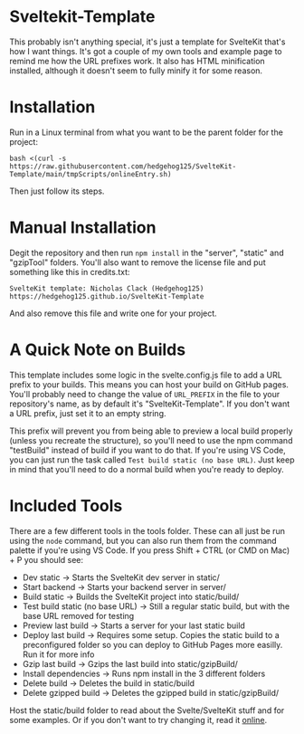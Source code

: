 # Sveltekit-Template
This probably isn't anything special, it's just a template for SvelteKit that's how I want things. It's got a couple of my own tools and example page to remind me how the URL prefixes work. It also has HTML minification installed, although it doesn't seem to fully minify it for some reason.

# Installation
Run in a Linux terminal from what you want to be the parent folder for the project:

```
bash <(curl -s https://raw.githubusercontent.com/hedgehog125/SvelteKit-Template/main/tmpScripts/onlineEntry.sh)
```

Then just follow its steps.

# Manual Installation
Degit the repository and then run `npm install` in the "server", "static" and "gzipTool" folders. You'll also want to remove the license file and put something like this in credits.txt:

```
SvelteKit template: Nicholas Clack (Hedgehog125) https://hedgehog125.github.io/SvelteKit-Template
```

And also remove this file and write one for your project.

# A Quick Note on Builds
This template includes some logic in the svelte.config.js file to add a URL prefix to your builds. This means you can host your build on GitHub pages. You'll probably need to change the value of `URL_PREFIX` in the file to your repository's name, as by default it's "SvelteKit-Template". If you don't want a URL prefix, just set it to an empty string.

This prefix will prevent you from being able to preview a local build properly (unless you recreate the structure), so you'll need to use the npm command "testBuild" instead of build if you want to do that. If you're using VS Code, you can just run the task called `Test build static (no base URL)`. Just keep in mind that you'll need to do a normal build when you're ready to deploy.

# Included Tools
There are a few different tools in the tools folder. These can all just be run using the `node` command, but you can also run them from the command palette if you're using VS Code. If you press Shift + CTRL (or CMD on Mac) + P you should see:
 * Dev static -> Starts the SvelteKit dev server in static/
 * Start backend -> Starts your backend server in server/
 * Build static -> Builds the SvelteKit project into static/build/
 * Test build static (no base URL) -> Still a regular static build, but with the base URL removed for testing
 * Preview last build -> Starts a server for your last static build
 * Deploy last build -> Requires some setup. Copies the static build to a preconfigured folder so you can deploy to GitHub Pages more easilly. Run it for more info
 * Gzip last build -> Gzips the last build into static/gzipBuild/
 * Install dependencies -> Runs npm install in the 3 different folders
 * Delete build -> Deletes the build in static/build
 * Delete gzipped build -> Deletes the gzipped build in static/gzipBuild/


Host the static/build folder to read about the Svelte/SvelteKit stuff and for some examples. Or if you don't want to try changing it, read it [online](https://hedgehog125.github.io/SvelteKit-Template).